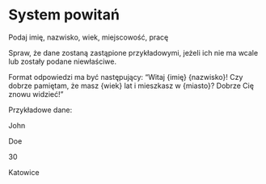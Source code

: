 # System powitań

Podaj imię, nazwisko, wiek, miejscowość, pracę

Spraw, że dane zostaną zastąpione przykładowymi, jeżeli ich nie ma wcale lub zostały podane niewłaściwe.

Format odpowiedzi ma być następujący: “Witaj {imię} {nazwisko}! Czy dobrze pamiętam, że masz {wiek} lat i mieszkasz w {miasto}? Dobrze Cię znowu widzieć!”

Przykładowe dane:

John

Doe

30

Katowice